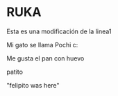 # RUKA

Esta es una modificación de la linea1

Mi gato se llama Pochi c: 

Me gusta el pan con huevo

patito


"felipito was here"


